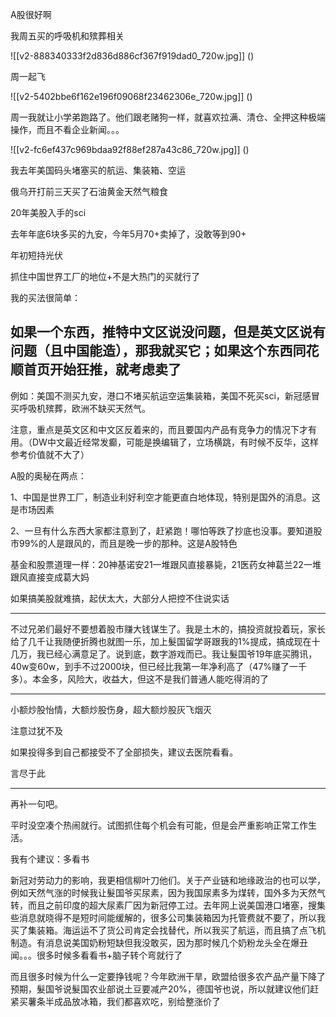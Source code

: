 



A股很好啊

我周五买的呼吸机和殡葬相关

![[v2-888340333f2d836d886cf367f919dad0_720w.jpg]]
()

周一起飞

![[v2-5402bbe6f162e196f09068f23462306e_720w.jpg]]
()

周一我就让小学弟跑路了。他们跟老赌狗一样，就喜欢拉满、清仓、全押这种极端操作，而且不看企业新闻。。。

![[v2-fc6ef437c969bdaa92f88ef287a43c86_720w.jpg]]
()

我去年美国码头堵塞买的航运、集装箱、空运

俄乌开打前三天买了石油黄金天然气粮食

20年美股入手的sci

去年年底6块多买的九安，今年5月70+卖掉了，没敢等到90+

年初短持光伏

抓住中国世界工厂的地位+不是大热门的买就行了

我的买法很简单：

## 如果一个东西，推特中文区说没问题，但是英文区说有问题（且中国能造），那我就买它；如果这个东西同花顺首页开始狂推，就考虑卖了

例如：美国不测买九安，港口不堵买航运空运集装箱，美国不死买sci，新冠感冒买呼吸机殡葬，欧洲不缺买天然气。

注意，重点是英文区和中文区反着来的，而且要国内产品有竞争力的情况下才有用。（DW中文最近经常发癫，可能是换编辑了，立场横跳，有时候不反华，这样参考价值就不大了）

A股的奥秘在两点：

1、中国是世界工厂，制造业利好利空才能更直白地体现，特别是国外的消息。这是市场因素

2、一旦有什么东西大家都注意到了，赶紧跑！哪怕等跌了抄底也没事。要知道股市99%的人是跟风的，而且是晚一步的那种。这是A股特色

基金和股票道理一样：20神基诺安21一堆跟风直接暴毙，21医药女神葛兰22一堆跟风直接变成葛大妈

如果搞美股就难搞，起伏太大，大部分人把控不住说实话



---

不过兄弟们最好不要想着股市赚大钱谋生了。我是土木的，搞投资就投着玩，家长给了几千让我随便折腾也就图一乐，加上髮国留学哥跟我的1%提成，搞成现在十几万，我已经心满意足了。说到底，数字游戏而已。我让髮国爷19年底买腾讯，40w变60w，到手不过2000块，但已经比我第一年净利高了（47%赚了一千多）。本金多，风险大，收益大，但这不是我们普通人能吃得消的了



---

小额炒股怡情，大额炒股伤身，超大额炒股灰飞烟灭

注意过犹不及

如果投得多到自己都接受不了全部损失，建议去医院看看。

言尽于此



---

再补一句吧。

平时没空凑个热闹就行。试图抓住每个机会有可能，但是会严重影响正常工作生活。

我有个建议：多看书

新冠对劳动力的影响，我更相信柳叶刀他们。关于产业链和地缘政治的也可以学，例如天然气涨的时候我让髮国爷买尿素，因为我国尿素多为煤转，国外多为天然气转，而且之前印度的超大尿素厂因为新冠停工过。去年网上说美国港口堵塞，搜集些消息就晓得不是短时间能缓解的，很多公司集装箱因为托管费就不要了，所以我买了集装箱。海运运不了货公司肯定会找替代，所以我买了航运，而且搞了点飞机制造。有消息说美国奶粉短缺但我没敢买，因为那时候几个奶粉龙头全在爆丑闻。。。很多时候多看看书+脑子转个弯就行了

而且很多时候为什么一定要挣钱呢？今年欧洲干旱，欧盟给很多农产品产量下降了预期，髮国爷说髮国农业部说土豆要减产20%，德国爷也说，所以就建议他们赶紧买薯条半成品放冰箱，我们都喜欢吃，别给整涨价了





